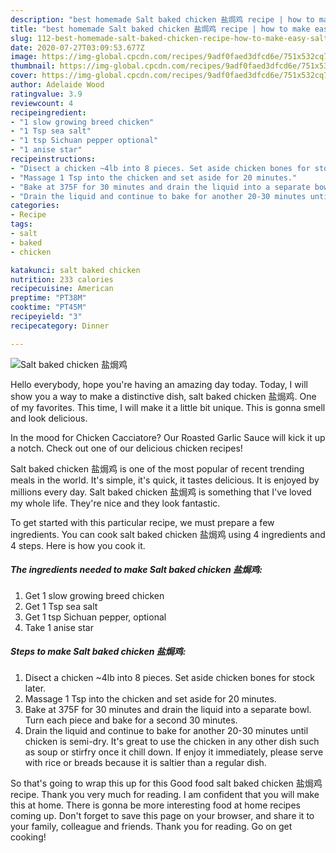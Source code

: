 ```yaml
---
description: "best homemade Salt baked chicken 盐焗鸡 recipe | how to make easy Salt baked chicken 盐焗鸡"
title: "best homemade Salt baked chicken 盐焗鸡 recipe | how to make easy Salt baked chicken 盐焗鸡"
slug: 112-best-homemade-salt-baked-chicken-recipe-how-to-make-easy-salt-baked-chicken
date: 2020-07-27T03:09:53.677Z
image: https://img-global.cpcdn.com/recipes/9adf0faed3dfcd6e/751x532cq70/salt-baked-chicken-盐焗鸡-recipe-main-photo.jpg
thumbnail: https://img-global.cpcdn.com/recipes/9adf0faed3dfcd6e/751x532cq70/salt-baked-chicken-盐焗鸡-recipe-main-photo.jpg
cover: https://img-global.cpcdn.com/recipes/9adf0faed3dfcd6e/751x532cq70/salt-baked-chicken-盐焗鸡-recipe-main-photo.jpg
author: Adelaide Wood
ratingvalue: 3.9
reviewcount: 4
recipeingredient:
- "1 slow growing breed chicken"
- "1 Tsp sea salt"
- "1 tsp Sichuan pepper optional"
- "1 anise star"
recipeinstructions:
- "Disect a chicken ~4lb into 8 pieces. Set aside chicken bones for stock later."
- "Massage 1 Tsp into the chicken and set aside for 20 minutes."
- "Bake at 375F for 30 minutes and drain the liquid into a separate bowl. Turn each piece and bake for a second 30 minutes."
- "Drain the liquid and continue to bake for another 20-30 minutes until chicken is semi-dry. It&#39;s great to use the chicken in any other dish such as soup or stirfry once it chill down. If enjoy it immediately, please serve with rice or breads because it is saltier than a regular dish."
categories:
- Recipe
tags:
- salt
- baked
- chicken

katakunci: salt baked chicken 
nutrition: 233 calories
recipecuisine: American
preptime: "PT38M"
cooktime: "PT45M"
recipeyield: "3"
recipecategory: Dinner

---
```



![Salt baked chicken 盐焗鸡](https://img-global.cpcdn.com/recipes/9adf0faed3dfcd6e/751x532cq70/salt-baked-chicken-盐焗鸡-recipe-main-photo.jpg)

Hello everybody, hope you're having an amazing day today. Today, I will show you a way to make a distinctive dish, salt baked chicken 盐焗鸡. One of my favorites. This time, I will make it a little bit unique. This is gonna smell and look delicious.

In the mood for Chicken Cacciatore? Our Roasted Garlic Sauce will kick it up a notch. Check out one of our delicious chicken recipes!

Salt baked chicken 盐焗鸡 is one of the most popular of recent trending meals in the world. It's simple, it's quick, it tastes delicious. It is enjoyed by millions every day. Salt baked chicken 盐焗鸡 is something that I've loved my whole life. They're nice and they look fantastic.


To get started with this particular recipe, we must prepare a few ingredients. You can cook salt baked chicken 盐焗鸡 using 4 ingredients and 4 steps. Here is how you cook it.

<!--inarticleads1-->

##### The ingredients needed to make Salt baked chicken 盐焗鸡:

1. Get 1 slow growing breed chicken
1. Get 1 Tsp sea salt
1. Get 1 tsp Sichuan pepper, optional
1. Take 1 anise star




<!--inarticleads2-->

##### Steps to make Salt baked chicken 盐焗鸡:

1. Disect a chicken ~4lb into 8 pieces. Set aside chicken bones for stock later.
1. Massage 1 Tsp into the chicken and set aside for 20 minutes.
1. Bake at 375F for 30 minutes and drain the liquid into a separate bowl. Turn each piece and bake for a second 30 minutes.
1. Drain the liquid and continue to bake for another 20-30 minutes until chicken is semi-dry. It&#39;s great to use the chicken in any other dish such as soup or stirfry once it chill down. If enjoy it immediately, please serve with rice or breads because it is saltier than a regular dish.




So that's going to wrap this up for this Good food salt baked chicken 盐焗鸡 recipe. Thank you very much for reading. I am confident that you will make this at home. There is gonna be more interesting food at home recipes coming up. Don't forget to save this page on your browser, and share it to your family, colleague and friends. Thank you for reading. Go on get cooking!
